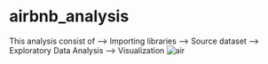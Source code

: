 # airbnb_analysis
This analysis consist of
--> Importing libraries
--> Source dataset
--> Exploratory Data Analysis
--> Visualization
![air](https://github.com/user-attachments/assets/2bf03d8f-b1e8-4f59-b87c-4c3a82971753)

